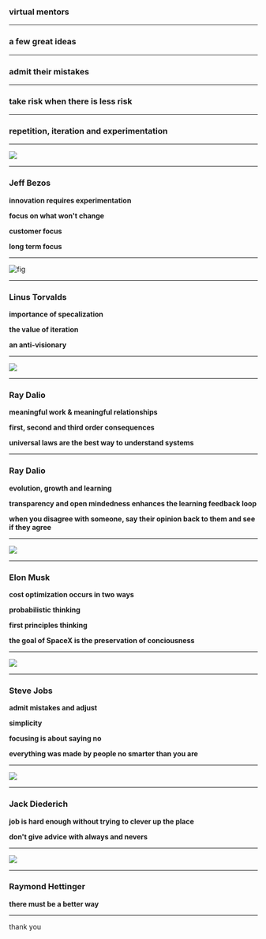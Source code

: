 ### virtual mentors

---

### a few great ideas 

---

### admit their mistakes

---

### take risk when there is less risk 

---

### repetition, iteration and experimentation

---

![](/assets/mentors/bezos.jpg) 

---

### Jeff Bezos

**innovation requires experimentation**

**focus on what won't change**

**customer focus**

**long term focus**

---

![fig](/assets/mentors/linus.jpg) 

---

### Linus Torvalds

**importance of specalization** 

**the value of iteration**

**an anti-visionary**

---

![](/assets/mentors/dalio.jpg) 

---

### Ray Dalio

**meaningful work & meaningful relationships**

**first, second and third order consequences**

**universal laws are the best way to understand systems**

---

### Ray Dalio

**evolution, growth and learning**

**transparency and open mindedness enhances the learning feedback loop**

**when you disagree with someone, say their opinion back to them and see if they agree**

---

![](/assets/mentors/musk.jpg) 

---
### Elon Musk

**cost optimization occurs in two ways**

**probabilistic thinking**

**first principles thinking**

**the goal of SpaceX is the preservation of conciousness**

---

![](/assets/mentors/jobs.jpg) 

---

### Steve Jobs

**admit mistakes and adjust**

**simplicity**

**focusing is about saying no**

**everything was made by people no smarter than you are**

---

![](/assets/mentors/jackd.jpg) 

---

### Jack Diederich

**job is hard enough without trying to clever up the place**

**don't give advice with always and nevers**

---

![](/assets/mentors/raymond.jpg) 

---

### Raymond Hettinger

**there must be a better way**

---

thank you
